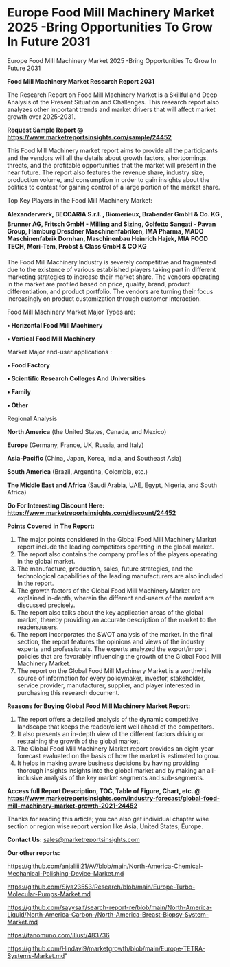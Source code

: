 # Europe Food Mill Machinery Market 2025 -Bring Opportunities To Grow In Future 2031
 Europe Food Mill Machinery Market 2025 -Bring Opportunities To Grow In Future 2031

<strong>Food Mill Machinery Market Research Report 2031</strong>

The Research Report on Food Mill Machinery Market is a Skillful and Deep Analysis of the Present Situation and Challenges. This research report also analyzes other important trends and market drivers that will affect market growth over 2025-2031.

<strong>Request Sample Report @ <a href=https://www.marketreportsinsights.com/sample/24452>https://www.marketreportsinsights.com/sample/24452</a></strong>

This Food Mill Machinery market report aims to provide all the participants and the vendors will all the details about growth factors, shortcomings, threats, and the profitable opportunities that the market will present in the near future. The report also features the revenue share, industry size, production volume, and consumption in order to gain insights about the politics to contest for gaining control of a large portion of the market share.

Top Key Players in the Food Mill Machinery Market:

<strong>Alexanderwerk, BECCARIA S.r.l. , Biomerieux, Brabender GmbH & Co. KG , Brunner AG, Fritsch GmbH - Milling and Sizing, Golfetto Sangati - Pavan Group, Hamburg Dresdner Maschinenfabriken, IMA Pharma, MADO Maschinenfabrik Dornhan, Maschinenbau Heinrich Hajek, MIA FOOD TECH, Mori-Tem, Probst & Class GmbH & CO KG</strong>

The Food Mill Machinery Industry is severely competitive and fragmented due to the existence of various established players taking part in different marketing strategies to increase their market share. The vendors operating in the market are profiled based on price, quality, brand, product differentiation, and product portfolio. The vendors are turning their focus increasingly on product customization through customer interaction.

Food Mill Machinery Market Major Types are:

<strong>• Horizontal Food Mill Machinery

• Vertical Food Mill Machinery</strong>

Market Major end-user applications :

<strong>• Food Factory

• Scientific Research Colleges And Universities

• Family

• Other</strong>

Regional Analysis

</u><strong><b>North America</b></strong> (the United States, Canada, and Mexico)

<strong><b>Europe </b></strong>(Germany, France, UK, Russia, and Italy)

<strong><b>Asia-Pacific</b></strong> (China, Japan, Korea, India, and Southeast Asia)

<strong><b>South America</b></strong> (Brazil, Argentina, Colombia, etc.)

<strong><b>The Middle East and Africa</b></strong> (Saudi Arabia, UAE, Egypt, Nigeria, and South Africa)

<strong>Go For Interesting Discount Here: <a href=https://www.marketreportsinsights.com/discount/24452>https://www.marketreportsinsights.com/discount/24452</a></strong>

<strong>Points Covered in The Report:</strong>
<ol>
  <li>The major points considered in the Global Food Mill Machinery Market report include the leading competitors operating in the global market.</li>
  <li>The report also contains the company profiles of the players operating in the global market.</li>
  <li>The manufacture, production, sales, future strategies, and the technological capabilities of the leading manufacturers are also included in the report.</li>
  <li>The growth factors of the Global Food Mill Machinery Market are explained in-depth, wherein the different end-users of the market are discussed precisely.</li>
  <li>The report also talks about the key application areas of the global market, thereby providing an accurate description of the market to the readers/users.</li>
  <li>The report incorporates the SWOT analysis of the market. In the final section, the report features the opinions and views of the industry experts and professionals. The experts analyzed the export/import policies that are favorably influencing the growth of the Global Food Mill Machinery Market.</li>
  <li>The report on the Global Food Mill Machinery Market is a worthwhile source of information for every policymaker, investor, stakeholder, service provider, manufacturer, supplier, and player interested in purchasing this research document.</li>
</ol>
<strong>Reasons for Buying Global Food Mill Machinery Market Report:</strong>

<ol>
  <li>The report offers a detailed analysis of the dynamic competitive landscape that keeps the reader/client well ahead of the competitors.</li>
  <li>It also presents an in-depth view of the different factors driving or restraining the growth of the global market.</li>
  <li>The Global Food Mill Machinery Market report provides an eight-year forecast evaluated on the basis of how the market is estimated to grow.</li>
  <li>It helps in making aware business decisions by having providing thorough insights insights into the global market and by making an all-inclusive analysis of the key market segments and sub-segments.</li>
</ol>
<strong>Access full Report Description, TOC, Table of Figure, Chart, etc. @ <a href=https://www.marketreportsinsights.com/industry-forecast/global-food-mill-machinery-market-growth-2021-24452>https://www.marketreportsinsights.com/industry-forecast/global-food-mill-machinery-market-growth-2021-24452</a></strong>


Thanks for reading this article; you can also get individual chapter wise section or region wise report version like Asia, United States, Europe.

<strong>Contact Us:</strong>
sales@marketreportsinsights.com

<strong>Our other reports:</strong>

<a href=https://github.com/anjaliiii21/AV/blob/main/North-America-Chemical-Mechanical-Polishing-Device-Market.md>https://github.com/anjaliiii21/AV/blob/main/North-America-Chemical-Mechanical-Polishing-Device-Market.md</a>

<a href=https://github.com/Siya23553/Research/blob/main/Europe-Turbo-Molecular-Pumps-Market.md>https://github.com/Siya23553/Research/blob/main/Europe-Turbo-Molecular-Pumps-Market.md</a>

<a href=https://github.com/sayysaif/search-report-re/blob/main/North-America-Liquid/North-America-Carbon-/North-America-Breast-Biopsy-System-Market.md>https://github.com/sayysaif/search-report-re/blob/main/North-America-Liquid/North-America-Carbon-/North-America-Breast-Biopsy-System-Market.md</a>

<a href=https://tanomuno.com/illust/483736>https://tanomuno.com/illust/483736</a>

<a href=https://github.com/Hindavi9/marketgrowth/blob/main/Europe-TETRA-Systems-Market.md>https://github.com/Hindavi9/marketgrowth/blob/main/Europe-TETRA-Systems-Market.md</a>"
